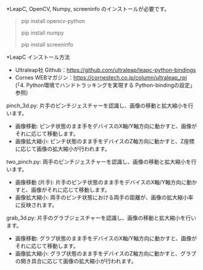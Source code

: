*LeapC, OpenCV, Numpy, screeninfo のインストールが必要です。


>pip install opencv-python
>
>pip install numpy
>
>pip install screeninfo

*LeapC インストール方法
- Ultraleap社 Github：https://github.com/ultraleap/leapc-python-bindings
- Cornes WEBマガジン：https://cornestech.co.jp/column/ultraleap_rpi
(「4. Python環境でハンドトラッキングを実現する Python-bindingの設定」参照)

pinch_3d.py: 片手のピンチジェスチャーを認識し、画像の移動と拡大縮小を行います。

* 画像移動: ピンチ状態のまま手をデバイスのX軸/Y軸方向に動かすと、画像がそれに応じて移動します。
* 画像拡大縮小: ピンチ状態のまま手をデバイスのZ軸方向に動かすと、Z座標に応じて画像の拡大縮小が行われます。

two_pinch.py: 両手のピンチジェスチャーを認識し、画像の移動と拡大縮小を行います。

* 画像移動 (片手): 片手のピンチ状態のまま手をデバイスのX軸/Y軸方向に動かすと、画像がそれに応じて移動します。
* 画像拡大縮小: 両手のピンチ状態における両手の距離が、画像の拡大縮小率に反映されます。

grab_3d.py: 片手のグラブジェスチャーを認識し、画像の移動と拡大縮小を行います。

* 画像移動: グラブ状態のまま手をデバイスのX軸/Y軸方向に動かすと、画像がそれに応じて移動します。
* 画像拡大縮小: グラブ状態のまま手をデバイスのZ軸方向に動かすと、グラブの開き具合に応じて画像の拡大縮小が行われます。
